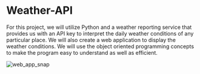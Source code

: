 # Weather-API
For this project, we will utilize Python and a weather reporting service that provides us with an API key to interpret the daily weather conditions of any particular place. We will also create a web application to display the weather conditions. We will use the object oriented programming concepts to make the program easy to understand as well as efficient.

![web_app_snap](https://user-images.githubusercontent.com/34763849/182778615-7bbabbc3-5a44-4800-a489-439ed10b676b.jpg)
